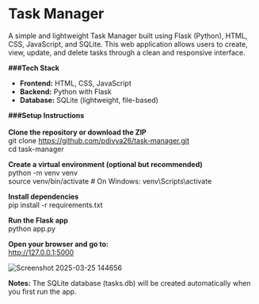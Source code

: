 # Task Manager

A simple and lightweight Task Manager built using Flask (Python), HTML, CSS, JavaScript, and SQLite. This web application allows users to create, view, update, and delete tasks through a clean and responsive interface.

**###Tech Stack**
- **Frontend:** HTML, CSS, JavaScript
- **Backend:** Python with Flask
- **Database:** SQLite (lightweight, file-based)

**###Setup Instructions**
<br>  
**Clone the repository or download the ZIP**  
git clone https://github.com/pdivya26/task-manager.git  
cd task-manager  

**Create a virtual environment (optional but recommended)**  
python -m venv venv  
source venv/bin/activate  # On Windows: venv\Scripts\activate  

**Install dependencies**  
pip install -r requirements.txt

**Run the Flask app**  
python app.py

**Open your browser and go to:**  
http://127.0.0.1:5000
<br>

![Screenshot 2025-03-25 144656](https://github.com/user-attachments/assets/6dabe5c8-ebc4-4f76-8c5d-a1ed22129386)

**Notes:**
The SQLite database (tasks.db) will be created automatically when you first run the app.
